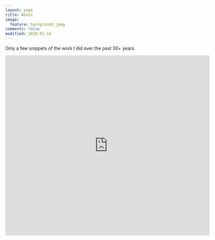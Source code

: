 ```yaml
---
layout: page
title: About
image:
  feature: background.jpeg
comments: false
modified: 2019-01-14
---
```


Only a few snippets of the work I did over the past 30+ years.

<iframe width="640" height="564" src="https://player.vimeo.com/video/178415077" frameborder="0" allowFullScreen mozallowfullscreen webkitAllowFullScreen></iframe>
